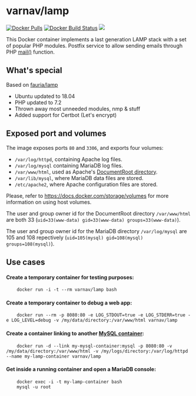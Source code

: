 varnav/lamp
==========

[![Docker Pulls](https://img.shields.io/docker/pulls/varnav/lamp.svg?style=plastic)](https://hub.docker.com/r/varnav/lamp/)
[![Docker Build Status](https://img.shields.io/docker/build/varnav/lamp.svg?style=plastic)](https://hub.docker.com/r/varnav/lamp/builds/)
[![](https://images.microbadger.com/badges/image/varnav/lamp.svg)](https://microbadger.com/images/varnav/lamp "varnav/lamp")

This Docker container implements a last generation LAMP stack with a set of popular PHP modules. Postfix service to allow sending emails through PHP [mail()](http://php.net/manual/en/function.mail.php) function.

## What's special

Based on [fauria/lamp](https://github.com/fauria/docker-lamp)

* Ubuntu updated to 18.04
* PHP updated to 7.2
* Thrown away most unneeded modules, nmp & stuff
* Added support for Certbot (Let's encrypt)

Exposed port and volumes
----

The image exposes ports `80` and `3306`, and exports four volumes:

* `/var/log/httpd`, containing Apache log files.
* `/var/log/mysql` containing MariaDB log files.
* `/var/www/html`, used as Apache's [DocumentRoot directory](http://httpd.apache.org/docs/2.4/en/mod/core.html#documentroot).
* `/var/lib/mysql`, where MariaDB data files are stored.
* `/etc/apache2`, where Apache configuration files are stored.

Please, refer to https://docs.docker.com/storage/volumes for more information on using host volumes.

The user and group owner id for the DocumentRoot directory `/var/www/html` are both 33 (`uid=33(www-data) gid=33(www-data) groups=33(www-data)`).

The user and group owner id for the MariaDB directory `/var/log/mysql` are 105 and 108 repectively (`uid=105(mysql) gid=108(mysql) groups=108(mysql)`).

Use cases
----

#### Create a temporary container for testing purposes:

```
	docker run -i -t --rm varnav/lamp bash
```

#### Create a temporary container to debug a web app:

```
	docker run --rm -p 8080:80 -e LOG_STDOUT=true -e LOG_STDERR=true -e LOG_LEVEL=debug -v /my/data/directory:/var/www/html varnav/lamp
```

#### Create a container linking to another [MySQL container](https://registry.hub.docker.com/_/mysql/):

```
	docker run -d --link my-mysql-container:mysql -p 8080:80 -v /my/data/directory:/var/www/html -v /my/logs/directory:/var/log/httpd --name my-lamp-container varnav/lamp
```

#### Get inside a running container and open a MariaDB console:

```
	docker exec -i -t my-lamp-container bash
	mysql -u root
```
